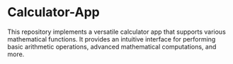 # Calculator-App

This repository implements a versatile calculator app that supports various mathematical functions. It provides an intuitive interface for performing basic arithmetic operations, advanced mathematical computations, and more.
